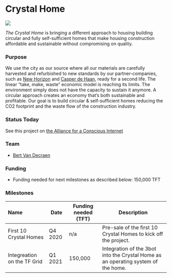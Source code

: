 # Crystal Home

![](crystal_home.jpg)

*The Crystal Home* is bringing a different approach to housing building circular and fully self-sufficient homes that make housing construction affordable and sustainable without compromising on quality.

### Purpose

We use the city as our source where all our materials are carefully harvested and refurbished to new standards by our partner-companies, such as [New Horizon](https://newhorizon.nl/) and [Casper de Haan](https://caspardehaan.nl), ready for a second life.
The linear “take, make, waste” economic model is reaching its limits. The environment simply does not have the capacity to sustain it anymore. A circular approach creates an economy that’s both sustainable and profitable.
Our goal is to build circular & self-sufficient homes reducing the CO2 footprint and the waste flow of the construction industry.

### Status Today




See this project on [the Alliance for a Conscious Internet](https://www.consciousinternet.org/index.html#/projects/Crystal%20Home)

### Team

- [Bert Van Decraen](https://staging.consciousinternet.org/#/people/bert_van_decraen)

### Funding

- Funding needed for next milestones as described below: 150,000 TFT

### Milestones

| Name         | Date   | Funding needed (TFT) | Description
|:-------------|--------|-------------|-----------------|
| First 10 Crystal Homes | Q4 2020 |  n/a | Pre-sale of the first 10 Crystal Homes to kick off the project. |
| Integreation on the TF Grid | Q1 2021 |  150,000 | Integration of the 3bot into the Crystal Home as an operating system of the home. |